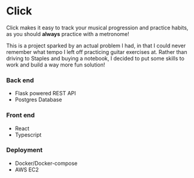 # Click

Click makes it easy to track your musical progression and practice habits, as you should **always** practice with a metronome! 

This is a project sparked by an actual problem I had, in that I could never remember what tempo I left off practicing guitar exercises at. Rather than driving to Staples and buying a notebook, I decided to put some skills to work and build a way more fun solution! 

### Back end

- Flask powered REST API
- Postgres Database

### Front end

- React
- Typescript

### Deployment
- Docker/Docker-compose
- AWS EC2